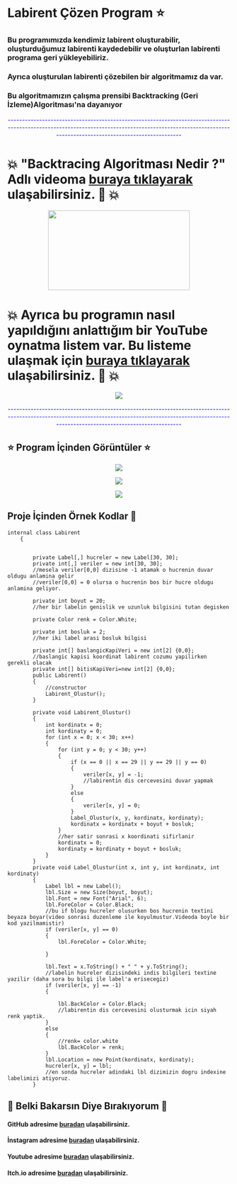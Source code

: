 # Labirent Çözen Program  :star:

### Bu programımızda kendimiz labirent oluşturabilir, oluşturduğumuz labirenti kaydedebilir ve oluşturlan labirenti programa geri yükleyebiliriz. 

### Ayrıca oluşturulan labirenti çözebilen bir algoritmamız da var.
### Bu algoritmamızın çalışma prensibi Backtracking (Geri İzleme)Algoritması'na dayanıyor



<p style="text-align: center ;color:blue">--------------------------------------------------------------------------------------------------------------------------------------------------------------------------------------------------------</p>

#  :collision: "Backtracing Algoritması Nedir ?" Adlı videoma [buraya tıklayarak](https://youtu.be/6JvVelUz4jo?si=Sz1g9GgEbIt_s6av) ulaşabilirsiniz. :purple_heart: :collision:

<p align="center">
  <img src="https://github.com/FurcanY/CSharp-Form-LabirentCozenProgram/assets/114299899/386b5249-8e1c-4bf3-92ea-e346fb5e2656" width="320" height="180"/>
</p>






#  :collision: Ayrıca bu programın nasıl yapıldığını anlattığım bir YouTube oynatma listem var. Bu listeme ulaşmak için [buraya tıklayarak](https://youtube.com/playlist?list=PLDHRr6EHUpuApMUhFTO2yTeuzFwALPm-U&si=Q7kR9YxjfZ97eqsF) ulaşabilirsiniz. :purple_heart: :collision:
<p align="center">
  <img src="https://github.com/FurcanY/CSharp-Form-LabirentCozenProgram/assets/114299899/8ae7cc96-3129-4d13-96f3-d39ba24e530f" />
</p>

<p style="text-align: center ;color:blue">--------------------------------------------------------------------------------------------------------------------------------------------------------------------------------------------------------</p>
<p align="center">

##  :star: Program İçinden Görüntüler :star:

<p align="center">
  <img src="https://github.com/FurcanY/CSharp-Form-LabirentCozenProgram/assets/114299899/568f7e5b-98e8-438b-bb99-55569b591bec" />
</p>
<p align="center">
  <img src="https://github.com/FurcanY/CSharp-Form-LabirentCozenProgram/assets/114299899/9e4c6d3c-e966-4efa-858f-e4ab82d7fda5" />
</p>
<p align="center">
  <img src="https://github.com/FurcanY/CSharp-Form-LabirentCozenProgram/assets/114299899/5d5071a0-867b-4868-9b2c-d15274850e71" />
</p>

## Proje İçinden Örnek Kodlar 💾

    internal class Labirent
        {
            

            private Label[,] hucreler = new Label[30, 30];
            private int[,] veriler = new int[30, 30];
            //mesela veriler[0,0] dizisine -1 atamak o hucrenin duvar oldugu anlamina gelir
            //veriler[0,0] = 0 olursa o hucrenin bos bir hucre oldugu anlamina geliyor.

            private int boyut = 20;
            //her bir labelin genislik ve uzunluk bilgisini tutan degisken

            private Color renk = Color.White;

            private int bosluk = 2;
            //her iki label arasi bosluk bilgisi

            private int[] baslangicKapiVeri = new int[2] {0,0};
            //baslangic kapisi koordinat labirent cozumu yapilirken gerekli olacak
            private int[] bitisKapiVeri=new int[2] {0,0};
            public Labirent()
            {
                //constructor
                Labirent_Olustur();
            }

            private void Labirent_Olustur()
            {
                int kordinatx = 0;
                int kordinaty = 0;
                for (int x = 0; x < 30; x++)
                {
                    for (int y = 0; y < 30; y++)
                    {
                        if (x == 0 || x == 29 || y == 29 || y == 0)
                        {
                            veriler[x, y] = -1;
                            //labirentin dis cercevesini duvar yapmak
                        }
                        else
                        {
                            veriler[x, y] = 0;
                        }
                        Label_Olustur(x, y, kordinatx, kordinaty);
                        kordinatx = kordinatx + boyut + bosluk;
                    }
                    //her satir sonrasi x koordinati sifirlanir
                    kordinatx = 0;
                    kordinaty = kordinaty + boyut + bosluk;
                }
            }
            private void Label_Olustur(int x, int y, int kordinatx, int kordinaty)
            {
                Label lbl = new Label();
                lbl.Size = new Size(boyut, boyut);
                lbl.Font = new Font("Arial", 6);
                lbl.ForeColor = Color.Black;
                //bu if blogu hucreler olusurken bos hucrenin textini beyaza boyar(video sonrasi duzenleme ile koyulmustur.Videoda boyle bir kod yazilmamistir)
                if (veriler[x, y] == 0)
                {
                    lbl.ForeColor = Color.White;

                }

                lbl.Text = x.ToString() + " " + y.ToString();
                //labelin hucreler dizisindeki indis bilgileri textine yazilir (daha sora bu bilgi ile label'a erisecegiz)
                if (veriler[x, y] == -1)
                {
                    
                    lbl.BackColor = Color.Black;
                    //labirentin dis cercevesini olusturmak icin siyah renk yaptik.
                }
                else
                {
                    //renk= color.white
                    lbl.BackColor = renk;
                }
                lbl.Location = new Point(kordinatx, kordinaty);
                hucreler[x, y] = lbl;
                //en sonda hucreler adindaki lbl dizimizin dogru indexine labelimizi atiyoruz.
            }



## :rose: Belki Bakarsın Diye Bırakıyorum :rose:
####  GitHub adresime [buradan](https://github.com/FurcanY) ulaşabilirsiniz.
####  İnstagram adresime [buradan](https://www.instagram.com/y.furcan/) ulaşabilirsiniz.
####  Youtube adresime [buradan](https://www.youtube.com/channel/UCQRXjt0lg2jCnp2NqOAO2Ig) ulaşabilirsiniz.
####  Itch.io adresime [buradan](https://furcany.itch.io/) ulaşabilirsiniz.
